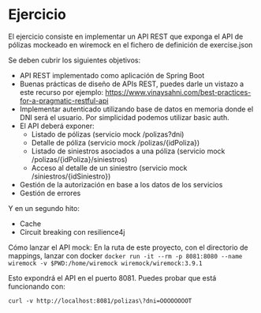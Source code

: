 Ejercicio
==========
El ejercicio consiste en implementar un API REST que exponga el API de pólizas mockeado en wiremock en el fichero de definición de exercise.json

Se deben cubrir los siguientes objetivos:
* API REST implementado como aplicación de Spring Boot
* Buenas prácticas de diseño de APIs REST, puedes darle un vistazo a este recurso por ejemplo: https://www.vinaysahni.com/best-practices-for-a-pragmatic-restful-api
* Implementar autenticado utilizando base de datos en memoria donde el DNI será el usuario. Por simplicidad podemos utilizar basic auth.
* El API deberá exponer:
  - Listado de pólizas (servicio mock /polizas?dni)
  - Detalle de póliza (servicio mock /polizas/{idPoliza})
  - Listado de siniestros asociados a una póliza (servicio mock /polizas/{idPoliza}/siniestros)
  - Acceso al detalle de un siniestro (servicio mock /siniestros/{idSiniestro})
* Gestión de la autorización en base a los datos de los servicios
* Gestión de errores

Y en un segundo hito:
* Cache
* Circuit breaking con resilience4j

Cómo lanzar el API mock:
En la ruta de este proyecto, con el directorio de mappings, lanzar con docker
```docker run -it --rm -p 8081:8080 --name wiremock -v $PWD:/home/wiremock wiremock/wiremock:3.9.1```

Esto expondrá el API en el puerto 8081. Puedes probar que está funcionando con:

```curl -v http://localhost:8081/polizas\?dni=OOOOOOOOT```